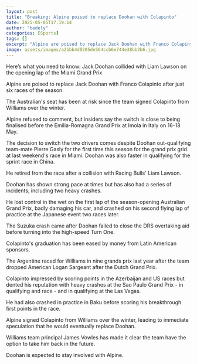 ```yaml
---
layout: post
title: "Breaking: Alpine poised to replace Doohan with Colapinto"
date: 2025-05-05T17:19:14
author: "badely"
categories: [Sports]
tags: []
excerpt: "Alpine are poised to replace Jack Doohan with Franco Colapinto after just six races of the season."
image: assets/images/a2bbb4d9205de564ccb6e744e38bb2b6.jpg
---
```


Here’s what you need to know: Jack Doohan collided with Liam Lawson on the opening lap of the Miami Grand Prix

Alpine are poised to replace Jack Doohan with Franco Colapinto after just six races of the season.

The Australian's seat has been at risk since the team signed Colapinto from Williams over the winter.

Alpine refused to comment, but insiders say the switch is close to being finalised before the Emilia-Romagna Grand Prix at Imola in Italy on 16-18 May.

The decision to switch the two drivers comes despite Doohan out-qualifying team-mate Pierre Gasly for the first time this season for the grand prix grid at last weekend's race in Miami. Doohan was also faster in qualifying for the sprint race in China.

He retired from the race after a collision with Racing Bulls' Liam Lawson.

Doohan has shown strong pace at times but has also had a series of incidents, including two heavy crashes.

He lost control in the wet on the first lap of the season-opening Australian Grand Prix, badly damaging his car, and crashed on his second flying lap of practice at the Japanese event two races later.

The Suzuka crash came after Doohan failed to close the DRS overtaking aid before turning into the high-speed Turn One. 

Colapinto's graduation has been eased by money from Latin American sponsors.

The Argentine raced for Williams in nine grands prix last year after the team dropped American Logan Sargeant after the Dutch Grand Prix.

Colapinto impressed by scoring points in the Azerbaijan and US races but dented his reputation with heavy crashes at the Sao Paulo Grand Prix - in qualifying and race - and in qualifying at the Las Vegas.

He had also crashed in practice in Baku before scoring his breakthrough first points in the race.

Alpine signed Colapinto from Williams over the winter, leading to immediate speculation that he would eventually replace Doohan.

Williams team principal James Vowles has made it clear the team have the option to take him back in the future.

Doohan is expected to stay involved with Alpine.

